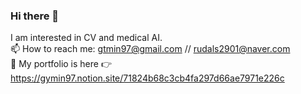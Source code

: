 ### Hi there 👋

I am interested in CV and medical AI.        
📫 How to reach me: gtmin97@gmail.com // rudals2901@naver.com              
🌱 My portfolio is here 👉 https://gymin97.notion.site/71824b68c3cb4fa297d66ae7971e226c                 

<!--
**gymin97/gymin97** is a ✨ _special_ ✨ repository because its `README.md` (this file) appears on your GitHub profile.

Here are some ideas to get you started:

- 🔭 I’m currently working on ...
- 🌱 I’m currently learning ...
- 👯 I’m looking to collaborate on ...
- 🤔 I’m looking for help with ...
- 💬 Ask me about ...
- 📫 How to reach me: ...
- 😄 Pronouns: ...
- ⚡ Fun fact: ...
-->
